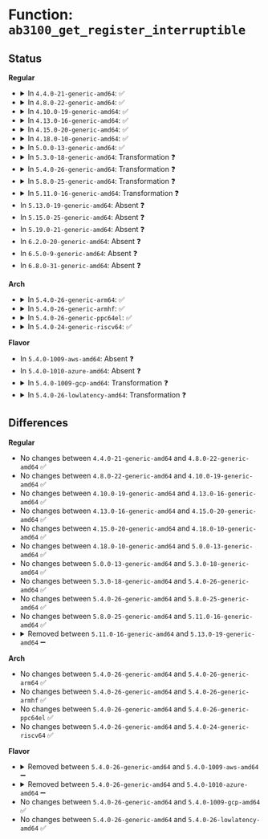 # Function: <code>ab3100_get_register_interruptible</code>

## Status
<b>Regular</b>
<ul>
<li>
<details>
<summary>In <code>4.4.0-21-generic-amd64</code>: ✅</summary>

```c
int ab3100_get_register_interruptible(struct ab3100 * ab3100, u8 reg, u8 * regval)
```

```json
{
  "name": "ab3100_get_register_interruptible",
  "collision_type": "Unique Static",
  "inline_type": "No",
  "funcs": [
    {
      "addr": 18446744071584687408,
      "name": "ab3100_get_register_interruptible",
      "external": false,
      "loc": "drivers/mfd/ab3100-core.c:151",
      "file": "drivers/mfd/ab3100-core.c",
      "inline": "seen, unknown",
      "caller_inline": [],
      "caller_func": [
        "drivers/mfd/ab3100-core.c:get_register_interruptible",
        "drivers/mfd/ab3100-core.c:ab3100_get_set_reg",
        "drivers/mfd/ab3100-core.c:ab3100_get_set_reg",
        "drivers/mfd/ab3100-core.c:ab3100_registers_print",
        "drivers/mfd/ab3100-core.c:ab3100_probe"
      ]
    }
  ],
  "symbols": [
    {
      "addr": 18446744071584687408,
      "name": "ab3100_get_register_interruptible",
      "section": ".text",
      "bind": "STB_LOCAL",
      "size": 239
    }
  ]
}
```
</details>
</li>
<li>
<details>
<summary>In <code>4.8.0-22-generic-amd64</code>: ✅</summary>

```c
int ab3100_get_register_interruptible(struct ab3100 * ab3100, u8 reg, u8 * regval)
```

```json
{
  "name": "ab3100_get_register_interruptible",
  "collision_type": "Unique Static",
  "inline_type": "No",
  "funcs": [
    {
      "addr": 18446744071585035072,
      "name": "ab3100_get_register_interruptible",
      "external": false,
      "loc": "drivers/mfd/ab3100-core.c:151",
      "file": "drivers/mfd/ab3100-core.c",
      "inline": "seen, unknown",
      "caller_inline": [],
      "caller_func": [
        "drivers/mfd/ab3100-core.c:ab3100_probe",
        "drivers/mfd/ab3100-core.c:ab3100_get_set_reg",
        "drivers/mfd/ab3100-core.c:ab3100_get_set_reg",
        "drivers/mfd/ab3100-core.c:ab3100_registers_print",
        "drivers/mfd/ab3100-core.c:get_register_interruptible"
      ]
    }
  ],
  "symbols": [
    {
      "addr": 18446744071585035072,
      "name": "ab3100_get_register_interruptible",
      "section": ".text",
      "bind": "STB_LOCAL",
      "size": 239
    }
  ]
}
```
</details>
</li>
<li>
<details>
<summary>In <code>4.10.0-19-generic-amd64</code>: ✅</summary>

```c
int ab3100_get_register_interruptible(struct ab3100 * ab3100, u8 reg, u8 * regval)
```

```json
{
  "name": "ab3100_get_register_interruptible",
  "collision_type": "Unique Static",
  "inline_type": "No",
  "funcs": [
    {
      "addr": 18446744071585218896,
      "name": "ab3100_get_register_interruptible",
      "external": false,
      "loc": "drivers/mfd/ab3100-core.c:151",
      "file": "drivers/mfd/ab3100-core.c",
      "inline": "seen, unknown",
      "caller_inline": [],
      "caller_func": [
        "drivers/mfd/ab3100-core.c:ab3100_probe",
        "drivers/mfd/ab3100-core.c:ab3100_get_set_reg",
        "drivers/mfd/ab3100-core.c:ab3100_get_set_reg",
        "drivers/mfd/ab3100-core.c:ab3100_registers_print",
        "drivers/mfd/ab3100-core.c:get_register_interruptible"
      ]
    }
  ],
  "symbols": [
    {
      "addr": 18446744071585218896,
      "name": "ab3100_get_register_interruptible",
      "section": ".text",
      "bind": "STB_LOCAL",
      "size": 239
    }
  ]
}
```
</details>
</li>
<li>
<details>
<summary>In <code>4.13.0-16-generic-amd64</code>: ✅</summary>

```c
int ab3100_get_register_interruptible(struct ab3100 * ab3100, u8 reg, u8 * regval)
```

```json
{
  "name": "ab3100_get_register_interruptible",
  "collision_type": "Unique Static",
  "inline_type": "No",
  "funcs": [
    {
      "addr": 18446744071585300784,
      "name": "ab3100_get_register_interruptible",
      "external": false,
      "loc": "drivers/mfd/ab3100-core.c:151",
      "file": "drivers/mfd/ab3100-core.c",
      "inline": "seen, unknown",
      "caller_inline": [],
      "caller_func": [
        "drivers/mfd/ab3100-core.c:ab3100_probe",
        "drivers/mfd/ab3100-core.c:ab3100_get_set_reg",
        "drivers/mfd/ab3100-core.c:ab3100_get_set_reg",
        "drivers/mfd/ab3100-core.c:ab3100_registers_print",
        "drivers/mfd/ab3100-core.c:get_register_interruptible"
      ]
    }
  ],
  "symbols": [
    {
      "addr": 18446744071585300784,
      "name": "ab3100_get_register_interruptible",
      "section": ".text",
      "bind": "STB_LOCAL",
      "size": 239
    }
  ]
}
```
</details>
</li>
<li>
<details>
<summary>In <code>4.15.0-20-generic-amd64</code>: ✅</summary>

```c
int ab3100_get_register_interruptible(struct ab3100 * ab3100, u8 reg, u8 * regval)
```

```json
{
  "name": "ab3100_get_register_interruptible",
  "collision_type": "Unique Static",
  "inline_type": "No",
  "funcs": [
    {
      "addr": 18446744071585729088,
      "name": "ab3100_get_register_interruptible",
      "external": false,
      "loc": "drivers/mfd/ab3100-core.c:151",
      "file": "drivers/mfd/ab3100-core.c",
      "inline": "seen, unknown",
      "caller_inline": [],
      "caller_func": [
        "drivers/mfd/ab3100-core.c:ab3100_probe",
        "drivers/mfd/ab3100-core.c:ab3100_get_set_reg",
        "drivers/mfd/ab3100-core.c:ab3100_get_set_reg",
        "drivers/mfd/ab3100-core.c:ab3100_registers_print",
        "drivers/mfd/ab3100-core.c:get_register_interruptible"
      ]
    }
  ],
  "symbols": [
    {
      "addr": 18446744071585729088,
      "name": "ab3100_get_register_interruptible",
      "section": ".text",
      "bind": "STB_LOCAL",
      "size": 239
    }
  ]
}
```
</details>
</li>
<li>
<details>
<summary>In <code>4.18.0-10-generic-amd64</code>: ✅</summary>

```c
int ab3100_get_register_interruptible(struct ab3100 * ab3100, u8 reg, u8 * regval)
```

```json
{
  "name": "ab3100_get_register_interruptible",
  "collision_type": "Unique Static",
  "inline_type": "No",
  "funcs": [
    {
      "addr": 18446744071585975104,
      "name": "ab3100_get_register_interruptible",
      "external": false,
      "loc": "drivers/mfd/ab3100-core.c:151",
      "file": "drivers/mfd/ab3100-core.c",
      "inline": "seen, unknown",
      "caller_inline": [],
      "caller_func": [
        "drivers/mfd/ab3100-core.c:ab3100_probe",
        "drivers/mfd/ab3100-core.c:ab3100_get_set_reg",
        "drivers/mfd/ab3100-core.c:ab3100_get_set_reg",
        "drivers/mfd/ab3100-core.c:ab3100_registers_print",
        "drivers/mfd/ab3100-core.c:get_register_interruptible"
      ]
    }
  ],
  "symbols": [
    {
      "addr": 18446744071585975104,
      "name": "ab3100_get_register_interruptible",
      "section": ".text",
      "bind": "STB_LOCAL",
      "size": 247
    }
  ]
}
```
</details>
</li>
<li>
<details>
<summary>In <code>5.0.0-13-generic-amd64</code>: ✅</summary>

```c
int ab3100_get_register_interruptible(struct ab3100 * ab3100, u8 reg, u8 * regval)
```

```json
{
  "name": "ab3100_get_register_interruptible",
  "collision_type": "Unique Static",
  "inline_type": "No",
  "funcs": [
    {
      "addr": 18446744071586111744,
      "name": "ab3100_get_register_interruptible",
      "external": false,
      "loc": "drivers/mfd/ab3100-core.c:151",
      "file": "drivers/mfd/ab3100-core.c",
      "inline": "seen, unknown",
      "caller_inline": [],
      "caller_func": [
        "drivers/mfd/ab3100-core.c:ab3100_probe",
        "drivers/mfd/ab3100-core.c:ab3100_get_set_reg",
        "drivers/mfd/ab3100-core.c:ab3100_get_set_reg",
        "drivers/mfd/ab3100-core.c:ab3100_registers_print",
        "drivers/mfd/ab3100-core.c:get_register_interruptible"
      ]
    }
  ],
  "symbols": [
    {
      "addr": 18446744071586111744,
      "name": "ab3100_get_register_interruptible",
      "section": ".text",
      "bind": "STB_LOCAL",
      "size": 247
    }
  ]
}
```
</details>
</li>
<li>
<details>
<summary>In <code>5.3.0-18-generic-amd64</code>: Transformation ❓</summary>

```c
int ab3100_get_register_interruptible(struct ab3100 * ab3100, u8 reg, u8 * regval)
```

```json
{
  "name": "ab3100_get_register_interruptible",
  "collision_type": "Unique Static",
  "inline_type": "No",
  "funcs": [
    {
      "addr": 0,
      "name": "ab3100_get_register_interruptible",
      "external": false,
      "loc": "drivers/mfd/ab3100-core.c:151",
      "file": "drivers/mfd/ab3100-core.c",
      "inline": "seen, unknown",
      "caller_inline": [],
      "caller_func": [
        "drivers/mfd/ab3100-core.c:ab3100_probe",
        "drivers/mfd/ab3100-core.c:ab3100_get_set_reg",
        "drivers/mfd/ab3100-core.c:ab3100_get_set_reg",
        "drivers/mfd/ab3100-core.c:ab3100_registers_print",
        "drivers/mfd/ab3100-core.c:get_register_interruptible"
      ]
    }
  ],
  "symbols": [
    {
      "addr": 18446744071586346784,
      "name": "ab3100_get_register_interruptible",
      "section": ".text",
      "bind": "STB_LOCAL",
      "size": 157
    },
    {
      "addr": 18446744071586348570,
      "name": "ab3100_get_register_interruptible.cold",
      "section": ".text",
      "bind": "STB_LOCAL",
      "size": 126
    }
  ]
}
```
</details>
</li>
<li>
<details>
<summary>In <code>5.4.0-26-generic-amd64</code>: Transformation ❓</summary>

```c
int ab3100_get_register_interruptible(struct ab3100 * ab3100, u8 reg, u8 * regval)
```

```json
{
  "name": "ab3100_get_register_interruptible",
  "collision_type": "Unique Static",
  "inline_type": "No",
  "funcs": [
    {
      "addr": 0,
      "name": "ab3100_get_register_interruptible",
      "external": false,
      "loc": "drivers/mfd/ab3100-core.c:151",
      "file": "drivers/mfd/ab3100-core.c",
      "inline": "seen, unknown",
      "caller_inline": [],
      "caller_func": [
        "drivers/mfd/ab3100-core.c:ab3100_probe",
        "drivers/mfd/ab3100-core.c:ab3100_get_set_reg",
        "drivers/mfd/ab3100-core.c:ab3100_get_set_reg",
        "drivers/mfd/ab3100-core.c:ab3100_registers_print",
        "drivers/mfd/ab3100-core.c:get_register_interruptible"
      ]
    }
  ],
  "symbols": [
    {
      "addr": 18446744071586494928,
      "name": "ab3100_get_register_interruptible",
      "section": ".text",
      "bind": "STB_LOCAL",
      "size": 157
    },
    {
      "addr": 18446744071586496717,
      "name": "ab3100_get_register_interruptible.cold",
      "section": ".text",
      "bind": "STB_LOCAL",
      "size": 126
    }
  ]
}
```
</details>
</li>
<li>
<details>
<summary>In <code>5.8.0-25-generic-amd64</code>: Transformation ❓</summary>

```c
int ab3100_get_register_interruptible(struct ab3100 * ab3100, u8 reg, u8 * regval)
```

```json
{
  "name": "ab3100_get_register_interruptible",
  "collision_type": "Unique Static",
  "inline_type": "No",
  "funcs": [
    {
      "addr": 0,
      "name": "ab3100_get_register_interruptible",
      "external": false,
      "loc": "drivers/mfd/ab3100-core.c:151",
      "file": "drivers/mfd/ab3100-core.c",
      "inline": "seen, unknown",
      "caller_inline": [],
      "caller_func": [
        "drivers/mfd/ab3100-core.c:ab3100_probe",
        "drivers/mfd/ab3100-core.c:ab3100_get_set_reg",
        "drivers/mfd/ab3100-core.c:ab3100_get_set_reg",
        "drivers/mfd/ab3100-core.c:ab3100_registers_print",
        "drivers/mfd/ab3100-core.c:get_register_interruptible"
      ]
    }
  ],
  "symbols": [
    {
      "addr": 18446744071587273312,
      "name": "ab3100_get_register_interruptible",
      "section": ".text",
      "bind": "STB_LOCAL",
      "size": 157
    },
    {
      "addr": 18446744071587275222,
      "name": "ab3100_get_register_interruptible.cold",
      "section": ".text",
      "bind": "STB_LOCAL",
      "size": 126
    }
  ]
}
```
</details>
</li>
<li>
<details>
<summary>In <code>5.11.0-16-generic-amd64</code>: Transformation ❓</summary>

```c
int ab3100_get_register_interruptible(struct ab3100 * ab3100, u8 reg, u8 * regval)
```

```json
{
  "name": "ab3100_get_register_interruptible",
  "collision_type": "Unique Static",
  "inline_type": "No",
  "funcs": [
    {
      "addr": 0,
      "name": "ab3100_get_register_interruptible",
      "external": false,
      "loc": "drivers/mfd/ab3100-core.c:151",
      "file": "drivers/mfd/ab3100-core.c",
      "inline": "seen, unknown",
      "caller_inline": [],
      "caller_func": [
        "drivers/mfd/ab3100-core.c:ab3100_probe",
        "drivers/mfd/ab3100-core.c:ab3100_get_set_reg",
        "drivers/mfd/ab3100-core.c:ab3100_get_set_reg",
        "drivers/mfd/ab3100-core.c:ab3100_registers_print",
        "drivers/mfd/ab3100-core.c:get_register_interruptible"
      ]
    }
  ],
  "symbols": [
    {
      "addr": 18446744071587338400,
      "name": "ab3100_get_register_interruptible",
      "section": ".text",
      "bind": "STB_LOCAL",
      "size": 157
    },
    {
      "addr": 18446744071591512246,
      "name": "ab3100_get_register_interruptible.cold",
      "section": ".text",
      "bind": "STB_LOCAL",
      "size": 126
    }
  ]
}
```
</details>
</li>
<li>
In <code>5.13.0-19-generic-amd64</code>: Absent ❓
</li>
<li>
In <code>5.15.0-25-generic-amd64</code>: Absent ❓
</li>
<li>
In <code>5.19.0-21-generic-amd64</code>: Absent ❓
</li>
<li>
In <code>6.2.0-20-generic-amd64</code>: Absent ❓
</li>
<li>
In <code>6.5.0-9-generic-amd64</code>: Absent ❓
</li>
<li>
In <code>6.8.0-31-generic-amd64</code>: Absent ❓
</li>
</ul>
<b>Arch</b>
<ul>
<li>
<details>
<summary>In <code>5.4.0-26-generic-arm64</code>: ✅</summary>

```c
int ab3100_get_register_interruptible(struct ab3100 * ab3100, u8 reg, u8 * regval)
```

```json
{
  "name": "ab3100_get_register_interruptible",
  "collision_type": "Unique Static",
  "inline_type": "No",
  "funcs": [
    {
      "addr": 18446603336499371368,
      "name": "ab3100_get_register_interruptible",
      "external": false,
      "loc": "drivers/mfd/ab3100-core.c:151",
      "file": "drivers/mfd/ab3100-core.c",
      "inline": "seen, unknown",
      "caller_inline": [],
      "caller_func": [
        "drivers/mfd/ab3100-core.c:ab3100_probe",
        "drivers/mfd/ab3100-core.c:ab3100_get_set_reg",
        "drivers/mfd/ab3100-core.c:ab3100_get_set_reg",
        "drivers/mfd/ab3100-core.c:ab3100_registers_print",
        "drivers/mfd/ab3100-core.c:get_register_interruptible"
      ]
    }
  ],
  "symbols": [
    {
      "addr": 18446603336499371368,
      "name": "ab3100_get_register_interruptible",
      "section": ".text",
      "bind": "STB_LOCAL",
      "size": 264
    }
  ]
}
```
</details>
</li>
<li>
<details>
<summary>In <code>5.4.0-26-generic-armhf</code>: ✅</summary>

```c
int ab3100_get_register_interruptible(struct ab3100 * ab3100, u8 reg, u8 * regval)
```

```json
{
  "name": "ab3100_get_register_interruptible",
  "collision_type": "Unique Static",
  "inline_type": "No",
  "funcs": [
    {
      "addr": 3231919028,
      "name": "ab3100_get_register_interruptible",
      "external": false,
      "loc": "drivers/mfd/ab3100-core.c:151",
      "file": "drivers/mfd/ab3100-core.c",
      "inline": "seen, unknown",
      "caller_inline": [],
      "caller_func": [
        "drivers/mfd/ab3100-core.c:ab3100_probe",
        "drivers/mfd/ab3100-core.c:ab3100_get_set_reg",
        "drivers/mfd/ab3100-core.c:ab3100_get_set_reg",
        "drivers/mfd/ab3100-core.c:ab3100_registers_print",
        "drivers/mfd/ab3100-core.c:get_register_interruptible"
      ]
    }
  ],
  "symbols": [
    {
      "addr": 3231919028,
      "name": "ab3100_get_register_interruptible",
      "section": ".text",
      "bind": "STB_LOCAL",
      "size": 260
    }
  ]
}
```
</details>
</li>
<li>
<details>
<summary>In <code>5.4.0-26-generic-ppc64el</code>: ✅</summary>

```c
int ab3100_get_register_interruptible(struct ab3100 * ab3100, u8 reg, u8 * regval)
```

```json
{
  "name": "ab3100_get_register_interruptible",
  "collision_type": "Unique Static",
  "inline_type": "No",
  "funcs": [
    {
      "addr": 13835058055292605360,
      "name": "ab3100_get_register_interruptible",
      "external": false,
      "loc": "drivers/mfd/ab3100-core.c:151",
      "file": "drivers/mfd/ab3100-core.c",
      "inline": "seen, unknown",
      "caller_inline": [],
      "caller_func": [
        "drivers/mfd/ab3100-core.c:ab3100_probe",
        "drivers/mfd/ab3100-core.c:ab3100_get_set_reg",
        "drivers/mfd/ab3100-core.c:ab3100_get_set_reg",
        "drivers/mfd/ab3100-core.c:ab3100_registers_print",
        "drivers/mfd/ab3100-core.c:get_register_interruptible"
      ]
    }
  ],
  "symbols": [
    {
      "addr": 13835058055292605360,
      "name": "ab3100_get_register_interruptible",
      "section": ".text",
      "bind": "STB_LOCAL",
      "size": 356
    }
  ]
}
```
</details>
</li>
<li>
<details>
<summary>In <code>5.4.0-24-generic-riscv64</code>: ✅</summary>

```c
int ab3100_get_register_interruptible(struct ab3100 * ab3100, u8 reg, u8 * regval)
```

```json
{
  "name": "ab3100_get_register_interruptible",
  "collision_type": "Unique Static",
  "inline_type": "No",
  "funcs": [
    {
      "addr": 18446743936276609398,
      "name": "ab3100_get_register_interruptible",
      "external": false,
      "loc": "drivers/mfd/ab3100-core.c:151",
      "file": "drivers/mfd/ab3100-core.c",
      "inline": "seen, unknown",
      "caller_inline": [],
      "caller_func": [
        "drivers/mfd/ab3100-core.c:ab3100_probe",
        "drivers/mfd/ab3100-core.c:ab3100_get_set_reg",
        "drivers/mfd/ab3100-core.c:ab3100_get_set_reg",
        "drivers/mfd/ab3100-core.c:ab3100_registers_print",
        "drivers/mfd/ab3100-core.c:get_register_interruptible"
      ]
    }
  ],
  "symbols": [
    {
      "addr": 18446743936276609398,
      "name": "ab3100_get_register_interruptible",
      "section": ".text",
      "bind": "STB_LOCAL",
      "size": 230
    }
  ]
}
```
</details>
</li>
</ul>
<b>Flavor</b>
<ul>
<li>
In <code>5.4.0-1009-aws-amd64</code>: Absent ❓
</li>
<li>
In <code>5.4.0-1010-azure-amd64</code>: Absent ❓
</li>
<li>
<details>
<summary>In <code>5.4.0-1009-gcp-amd64</code>: Transformation ❓</summary>

```c
int ab3100_get_register_interruptible(struct ab3100 * ab3100, u8 reg, u8 * regval)
```

```json
{
  "name": "ab3100_get_register_interruptible",
  "collision_type": "Unique Static",
  "inline_type": "No",
  "funcs": [
    {
      "addr": 0,
      "name": "ab3100_get_register_interruptible",
      "external": false,
      "loc": "drivers/mfd/ab3100-core.c:151",
      "file": "drivers/mfd/ab3100-core.c",
      "inline": "seen, unknown",
      "caller_inline": [],
      "caller_func": [
        "drivers/mfd/ab3100-core.c:ab3100_probe",
        "drivers/mfd/ab3100-core.c:ab3100_get_set_reg",
        "drivers/mfd/ab3100-core.c:ab3100_get_set_reg",
        "drivers/mfd/ab3100-core.c:ab3100_registers_print",
        "drivers/mfd/ab3100-core.c:get_register_interruptible"
      ]
    }
  ],
  "symbols": [
    {
      "addr": 18446744071586442896,
      "name": "ab3100_get_register_interruptible",
      "section": ".text",
      "bind": "STB_LOCAL",
      "size": 157
    },
    {
      "addr": 18446744071586444685,
      "name": "ab3100_get_register_interruptible.cold",
      "section": ".text",
      "bind": "STB_LOCAL",
      "size": 126
    }
  ]
}
```
</details>
</li>
<li>
<details>
<summary>In <code>5.4.0-26-lowlatency-amd64</code>: Transformation ❓</summary>

```c
int ab3100_get_register_interruptible(struct ab3100 * ab3100, u8 reg, u8 * regval)
```

```json
{
  "name": "ab3100_get_register_interruptible",
  "collision_type": "Unique Static",
  "inline_type": "No",
  "funcs": [
    {
      "addr": 0,
      "name": "ab3100_get_register_interruptible",
      "external": false,
      "loc": "drivers/mfd/ab3100-core.c:151",
      "file": "drivers/mfd/ab3100-core.c",
      "inline": "seen, unknown",
      "caller_inline": [],
      "caller_func": [
        "drivers/mfd/ab3100-core.c:ab3100_probe",
        "drivers/mfd/ab3100-core.c:ab3100_get_set_reg",
        "drivers/mfd/ab3100-core.c:ab3100_get_set_reg",
        "drivers/mfd/ab3100-core.c:ab3100_registers_print",
        "drivers/mfd/ab3100-core.c:get_register_interruptible"
      ]
    }
  ],
  "symbols": [
    {
      "addr": 18446744071586554576,
      "name": "ab3100_get_register_interruptible",
      "section": ".text",
      "bind": "STB_LOCAL",
      "size": 157
    },
    {
      "addr": 18446744071586556365,
      "name": "ab3100_get_register_interruptible.cold",
      "section": ".text",
      "bind": "STB_LOCAL",
      "size": 126
    }
  ]
}
```
</details>
</li>
</ul>

## Differences
<b>Regular</b>
<ul>
<li>
No changes between <code>4.4.0-21-generic-amd64</code> and <code>4.8.0-22-generic-amd64</code> ✅
</li>
<li>
No changes between <code>4.8.0-22-generic-amd64</code> and <code>4.10.0-19-generic-amd64</code> ✅
</li>
<li>
No changes between <code>4.10.0-19-generic-amd64</code> and <code>4.13.0-16-generic-amd64</code> ✅
</li>
<li>
No changes between <code>4.13.0-16-generic-amd64</code> and <code>4.15.0-20-generic-amd64</code> ✅
</li>
<li>
No changes between <code>4.15.0-20-generic-amd64</code> and <code>4.18.0-10-generic-amd64</code> ✅
</li>
<li>
No changes between <code>4.18.0-10-generic-amd64</code> and <code>5.0.0-13-generic-amd64</code> ✅
</li>
<li>
No changes between <code>5.0.0-13-generic-amd64</code> and <code>5.3.0-18-generic-amd64</code> ✅
</li>
<li>
No changes between <code>5.3.0-18-generic-amd64</code> and <code>5.4.0-26-generic-amd64</code> ✅
</li>
<li>
No changes between <code>5.4.0-26-generic-amd64</code> and <code>5.8.0-25-generic-amd64</code> ✅
</li>
<li>
No changes between <code>5.8.0-25-generic-amd64</code> and <code>5.11.0-16-generic-amd64</code> ✅
</li>
<li>
<details>
<summary>Removed between <code>5.11.0-16-generic-amd64</code> and <code>5.13.0-19-generic-amd64</code> ➖</summary>

```c
int ab3100_get_register_interruptible(struct ab3100 * ab3100, u8 reg, u8 * regval)
```
</details>
</li>
</ul>
<b>Arch</b>
<ul>
<li>
No changes between <code>5.4.0-26-generic-amd64</code> and <code>5.4.0-26-generic-arm64</code> ✅
</li>
<li>
No changes between <code>5.4.0-26-generic-amd64</code> and <code>5.4.0-26-generic-armhf</code> ✅
</li>
<li>
No changes between <code>5.4.0-26-generic-amd64</code> and <code>5.4.0-26-generic-ppc64el</code> ✅
</li>
<li>
No changes between <code>5.4.0-26-generic-amd64</code> and <code>5.4.0-24-generic-riscv64</code> ✅
</li>
</ul>
<b>Flavor</b>
<ul>
<li>
<details>
<summary>Removed between <code>5.4.0-26-generic-amd64</code> and <code>5.4.0-1009-aws-amd64</code> ➖</summary>

```c
int ab3100_get_register_interruptible(struct ab3100 * ab3100, u8 reg, u8 * regval)
```
</details>
</li>
<li>
<details>
<summary>Removed between <code>5.4.0-26-generic-amd64</code> and <code>5.4.0-1010-azure-amd64</code> ➖</summary>

```c
int ab3100_get_register_interruptible(struct ab3100 * ab3100, u8 reg, u8 * regval)
```
</details>
</li>
<li>
No changes between <code>5.4.0-26-generic-amd64</code> and <code>5.4.0-1009-gcp-amd64</code> ✅
</li>
<li>
No changes between <code>5.4.0-26-generic-amd64</code> and <code>5.4.0-26-lowlatency-amd64</code> ✅
</li>
</ul>
